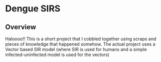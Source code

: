 # Dengue SIRS
## Overview
Haloooo!! This is a short project that I cobbled together using scraps and pieces of knowledge that happened somehow. The actual project uses a Vector based SIR model (where SIR is used for humans and a simple infected-uninfected model is used for the vectors)